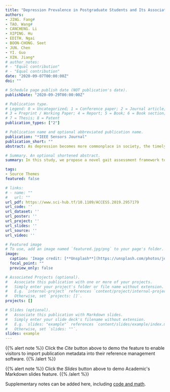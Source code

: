 ```yaml
---
title: "Depression Prevalence in Postgraduate Students and Its Association With Gait Abnormality"
authors:
- JING. Fang# 
- TAO. Wang#
- CANCHENG. Li
- XIPING. Hu
- EDITH. Ngai
- BOON-CHONG. Seet
- JUN. Chen
- YI. Guo 
- XIN. Jiang* 
# author_notes:
# - "Equal contribution"
# - "Equal contribution"
date: "2020-09-07T00:00:00Z"
doi: ""

# Schedule page publish date (NOT publication's date).
publishDate: "2020-09-29T00:00:00Z"

# Publication type.
# Legend: 0 = Uncategorized; 1 = Conference paper; 2 = Journal article;
# 3 = Preprint / Working Paper; 4 = Report; 5 = Book; 6 = Book section;
# 7 = Thesis; 8 = Patent
publication_types: ["2"]

# Publication name and optional abbreviated publication name.
publication: "*IEEE Sensors Journal"
publication_short: ""
abstract: As depression becomes more commonplace in society, the timely and effective detection of the signs of depression for its prevention and early treatment becomes more important. Gait analysis can provide a contactless and low-cost method for depression diagnosis. In this study, we propose a novel gait assessment framework to implement non-intrusive, real-time and automatic depression detection using Kinect, an inexpensive and portable depth sensor. We focus on extracting a novel time-domain and frequency-domain feature (TF-feature) and a spatial geometric feature (SG-feature), and investigating the effectiveness of fused features in detecting depression for the non-contact gait data. A pseudo-velocity model is firstly built to analyze the gait abnormalities of individuals with depression in the time domain. Subsequently, we perform the power spectral density (PSD) analysis on the model to extract the TF-feature. Then, the covariance matrices and the symmetric Stein divergence (S-divergence) are leveraged to obtain the SG-feature, which is fused with TF-feature to form new features for classification. The experimental results on 95 subjects (43 scored-depressed and 52 non-depressed individuals) show that the proposed method achieves a good classification accuracy of 93.75%, has superior performance compared to several other methods, and significantly alleviates the impact of individual differences. These results indicate the efficacy and robustness of the proposed framework for depression detection.

# Summary. An optional shortened abstract.
summary: In this study, we propose a novel gait assessment framework to implement non-intrusive, real-time and automatic depression detection using Kinect, an inexpensive and portable depth sensor. We focus on extracting a novel time-domain and frequency-domain feature (TF-feature) and a spatial geometric feature (SG-feature), and investigating the effectiveness of fused features in detecting depression for the non-contact gait data.

tags:
- Source Themes
featured: false

# links:
# - name: ""
#   url: ""
url_pdf: https://www.sci-hub.tf/10.1109/ACCESS.2019.2957179
url_code: ''
url_dataset: ''
url_poster: ''
url_project: ''
url_slides: ''
url_source: ''
url_video: ''

# Featured image
# To use, add an image named `featured.jpg/png` to your page's folder. 
image:
  caption: 'Image credit: [**Unsplash**](https://unsplash.com/photos/jdD8gXaTZsc)'
  focal_point: ""
  preview_only: false

# Associated Projects (optional).
#   Associate this publication with one or more of your projects.
#   Simply enter your project's folder or file name without extension.
#   E.g. `internal-project` references `content/project/internal-project/index.md`.
#   Otherwise, set `projects: []`.
projects: []

# Slides (optional).
#   Associate this publication with Markdown slides.
#   Simply enter your slide deck's filename without extension.
#   E.g. `slides: "example"` references `content/slides/example/index.md`.
#   Otherwise, set `slides: ""`.
slides: example
---
```


{{% alert note %}}
Click the *Cite* button above to demo the feature to enable visitors to import publication metadata into their reference management software.
{{% /alert %}}

{{% alert note %}}
Click the *Slides* button above to demo Academic's Markdown slides feature.
{{% /alert %}}

Supplementary notes can be added here, including [code and math](https://sourcethemes.com/academic/docs/writing-markdown-latex/).
